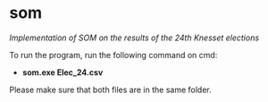 # som
*Implementation of SOM on the results of the 24th Knesset elections*

To run the program, run the following command on cmd:
 * **som.exe Elec_24.csv**

Please make sure that both files are in the same folder.

